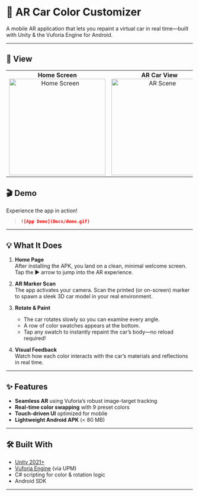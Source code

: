 # 🎨 AR Car Color Customizer

A mobile AR application that lets you repaint a virtual car in real time—built with Unity & the Vuforia Engine for Android.

---

## 🚀 View

<table>
  <tr>
    <td align="center">
      <strong>Home Screen</strong><br>
      <img src="Docs/home_screen.png" alt="Home Screen" width="260"/>
    </td>
    <td align="center">
      <strong>AR Car View</strong><br>
      <img src="Docs/ar_scene.png" alt="AR Scene" width="260"/>
    </td>
    <td align="center">
      <strong>AR Marker</strong><br>
      <img src="Docs/AR_marker.jpg" alt="AR Marker" width="260"/>
    </td>
  </tr>
</table>

## 🎬 Demo

Experience the app in action!

> ```markdown
> ![App Demo](Docs/demo.gif)
> ```

---

## 💡 What It Does

1. **Home Page**  
   After installing the APK, you land on a clean, minimal welcome screen. Tap the ▶️ arrow to jump into the AR experience.

2. **AR Marker Scan**  
   The app activates your camera. Scan the printed (or on-screen) marker to spawn a sleek 3D car model in your real environment.

3. **Rotate & Paint**

   - The car rotates slowly so you can examine every angle.
   - A row of color swatches appears at the bottom.
   - Tap any swatch to instantly repaint the car’s body—no reload required!

4. **Visual Feedback**  
   Watch how each color interacts with the car’s materials and reflections in real time.

---

## ✨ Features

- **Seamless AR** using Vuforia’s robust image-target tracking
- **Real-time color swapping** with 9 preset colors
- **Touch-driven UI** optimized for mobile
- **Lightweight Android APK** (< 80 MB)

---

## 🛠️ Built With

- [Unity 2021+](https://unity.com/)
- [Vuforia Engine](https://developer.vuforia.com/) (via UPM)
- C# scripting for color & rotation logic
- Android SDK

---
